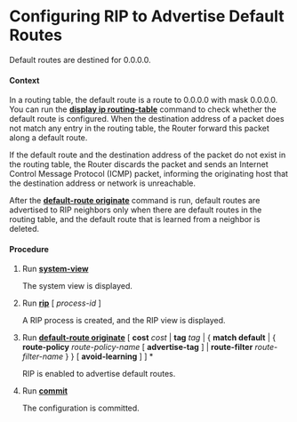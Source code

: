 Configuring RIP to Advertise Default Routes
===========================================

Default routes are destined for 0.0.0.0.

#### Context

In a routing table, the default route is a route to 0.0.0.0 with mask 0.0.0.0. You can run the [**display ip routing-table**](cmdqueryname=display+ip+routing-table) command to check whether the default route is configured. When the destination address of a packet does not match any entry in the routing table, the Router forward this packet along a default route.

If the default route and the destination address of the packet do not exist in the routing table, the Router discards the packet and sends an Internet Control Message Protocol (ICMP) packet, informing the originating host that the destination address or network is unreachable.

After the [**default-route originate**](cmdqueryname=default-route+originate) command is run, default routes are advertised to RIP neighbors only when there are default routes in the routing table, and the default route that is learned from a neighbor is deleted.


#### Procedure

1. Run [**system-view**](cmdqueryname=system-view)
   
   
   
   The system view is displayed.
2. Run [**rip**](cmdqueryname=rip) [ *process-id* ]
   
   
   
   A RIP process is created, and the RIP view is displayed.
3. Run [**default-route originate**](cmdqueryname=default-route+originate) [ **cost** *cost* | **tag** *tag* | { **match default** | { **route-policy** *route-policy-name* [ **advertise-tag** ] | **route-filter** *route-filter-name* } } [ **avoid-learning** ] ] \*
   
   
   
   RIP is enabled to advertise default routes.
4. Run [**commit**](cmdqueryname=commit)
   
   
   
   The configuration is committed.